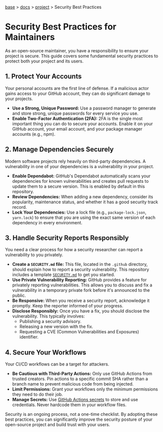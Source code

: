 [base](../../README.md) > [docs](../README.md) > [project](./project.md) > Security Best Practices

# Security Best Practices for Maintainers

As an open-source maintainer, you have a responsibility to ensure your
project is secure.
This guide covers some fundamental security practices to protect both your
project and its users.

## 1. Protect Your Accounts

Your personal accounts are the first line of defense.
If a malicious actor gains access to your GitHub account, they can do
significant damage to your projects.

- **Use a Strong, Unique Password:** Use a password manager to generate and
  store strong, unique passwords for every service you use.
- **Enable Two-Factor Authentication (2FA):** 2FA is the single most
  important thing you can do to secure your accounts.
  Enable it on your GitHub account, your email account, and your package
  manager accounts (e.g., npm).

## 2. Manage Dependencies Securely

Modern software projects rely heavily on third-party dependencies.
A vulnerability in one of your dependencies is a vulnerability in your
project.

- **Enable Dependabot:** GitHub's Dependabot automatically scans your
  dependencies for known vulnerabilities and creates pull requests to update
  them to a secure version.
  This is enabled by default in this repository.
- **Review Dependencies:** When adding a new dependency, consider its
  popularity, maintenance status, and whether it has a good security track
  record.
- **Lock Your Dependencies:** Use a lock file (e.g., `package-lock.json`,
  `yarn.lock`) to ensure that you are using the exact same version of each
  dependency in every environment.

## 3. Handle Security Reports Responsibly

You need a clear process for how a security researcher can report a
vulnerability to you privately.

- **Create a `SECURITY.md` file:** This file, located in the `.github`
  directory, should explain how to report a security vulnerability.
  This repository includes a template [`SECURITY.md`](../.github/SECURITY.md)
  to get you started.
- **Use Private Vulnerability Reporting:** GitHub provides a feature for
  privately reporting vulnerabilities.
  This allows you to discuss and fix a vulnerability in a temporary private
  fork before it's announced to the public.
- **Be Responsive:** When you receive a security report, acknowledge it
  promptly.
  Keep the reporter informed of your progress.
- **Disclose Responsibly:** Once you have a fix, you should disclose the
  vulnerability.
  This typically involves:
  - Publishing a security advisory.
  - Releasing a new version with the fix.
  - Requesting a CVE (Common Vulnerabilities and Exposures) identifier.

## 4. Secure Your Workflows

Your CI/CD workflows can be a target for attackers.

- **Be Cautious with Third-Party Actions:** Only use GitHub Actions from
  trusted creators.
  Pin actions to a specific commit SHA rather than a branch name to prevent
  malicious code from being injected.
- **Limit Permissions:** Grant your workflows only the minimum permissions
  they need to do their job.
- **Manage Secrets:** Use [GitHub Actions secrets](./secrets-management.md)
  to store and use credentials.
  Never hardcode them in your workflow files.

Security is an ongoing process, not a one-time checklist.
By adopting these best practices, you can significantly improve the security
posture of your open-source project and build trust with your users.
